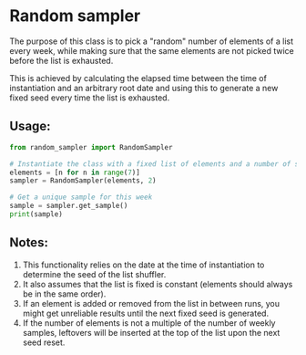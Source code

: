# Random sampler
The purpose of this class is to pick a "random" number of elements of a list every week, while making sure that the same elements are not picked twice before the list is exhausted.

This is achieved by calculating the elapsed time between the time of instantiation and an arbitrary root date and using this to generate a new fixed seed every time the list is exhausted.

## Usage:

```Python
from random_sampler import RandomSampler

# Instantiate the class with a fixed list of elements and a number of samples per week.
elements = [n for n in range(7)]
sampler = RandomSampler(elements, 2)

# Get a unique sample for this week
sample = sampler.get_sample()
print(sample)
```

## Notes:

1. This functionality relies on the date at the time of instantiation to determine the seed of the list shuffler.
2. It also assumes that the list is fixed is constant (elements should always be in the same order).
3. If an element is added or removed from the list in between runs, you might get unreliable results until the next fixed seed is generated.
4. If the number of elements is not a multiple of the number of weekly samples, leftovers will be inserted at the top of the list upon the next seed reset.